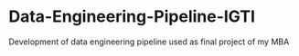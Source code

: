 # Data-Engineering-Pipeline-IGTI
Development of data engineering pipeline used as final project of my MBA
